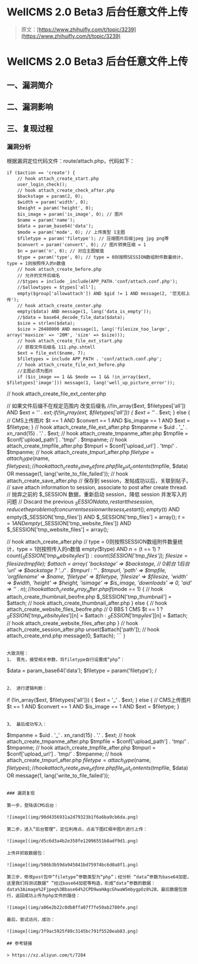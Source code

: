 # WellCMS 2.0 Beta3 后台任意文件上传

> 原文：[https://www.zhihuifly.com/t/topic/3239](https://www.zhihuifly.com/t/topic/3239)

# WellCMS 2.0 Beta3 后台任意文件上传

## 一、漏洞简介

## 二、漏洞影响

## 三、复现过程

### 漏洞分析

根据漏洞定位代码文件：route/attach.php，代码如下：

```
if ($action == 'create') {
    // hook attach_create_start.php
    user_login_check();
    // hook attach_create_check_after.php
    $backstage = param(2, 0);
    $width = param('width', 0);
    $height = param('height', 0);
    $is_image = param('is_image', 0); // 图片
    $name = param('name');
    $data = param_base64('data');
    $mode = param('mode', 0); // 上传类型 1主图
    $filetype = param('filetype'); // 压缩图片后缀jpeg jpg png等
    $convert = param('convert', 0); // 图片转换压缩 = 1
    $n = param('n', 0); // 对应主图赋值
    $type = param('type', 0); // type = 0则按照SESSION数组附件数量统计，type = 1则按照传入的n数值
    // hook attach_create_before.php
    // 允许的文件后缀名
    //$types = include _include(APP_PATH.'conf/attach.conf.php');
    //$allowtypes = $types['all'];
    empty($group['allowattach']) AND $gid != 1 AND message(2, '您无权上传');
    // hook attach_create_center.php
    empty($data) AND message(1, lang('data_is_empty'));
    //$data = base64_decode_file_data($data);
    $size = strlen($data);
    $size > 20480000 AND message(1, lang('filesize_too_large', array('maxsize' => '20M', 'size' => $size)));
    // hook attach_create_file_ext_start.php
    // 获取文件后缀名 111.php.shtmll
    $ext = file_ext($name, 7);
    $filetypes = include APP_PATH . 'conf/attach.conf.php';
    // hook attach_create_file_ext_before.php
    //主图必须为图片
    if ($is_image == 1 && $mode == 1 && !in_array($ext, $filetypes['image'])) message(1, lang('well_up_picture_error'));

```
// hook attach_create_file_ext_center.php

// 如果文件后缀不在规定范围内 改变后缀名
//!in_array($ext, $filetypes['all']) AND $ext = '_' . $ext;
if (!in_array($ext, $filetypes['all'])) {
    $ext = '_' . $ext;
} else {
    // CMS上传图片
    $t == 1 AND $convert == 1 AND $is_image == 1 AND $ext = $filetype;
}
// hook attach_create_file_ext_after.php
$tmpanme = $uid . '_' . xn_rand(15) . '.' . $ext;
// hook attach_create_tmpanme_after.php
$tmpfile = $conf['upload_path'] . 'tmp/' . $tmpanme;
// hook attach_create_tmpfile_after.php
$tmpurl = $conf['upload_url'] . 'tmp/' . $tmpanme;
// hook attach_create_tmpurl_after.php
$filetype = attach_type($name, $filetypes);
// hook attach_create_save_before.php
file_put_contents($tmpfile, $data) OR message(1, lang('write_to_file_failed'));
// hook attach_create_save_after.php
// 保存到 session，发帖成功以后，关联到帖子。
// save attach information to session, associate to post after create thread.
// 抛弃之前的 $_SESSION 数据，重新启动 session，降低 session 并发写入的问题
// Discard the previous $_SESSION data, restart the session, reduce the problem of concurrent session write
sess_restart();
empty($t) AND empty($_SESSION['tmp_files']) AND $_SESSION['tmp_files'] = array();
$t == 1 AND empty($_SESSION['tmp_website_files']) AND $_SESSION['tmp_website_files'] = array();

// hook attach_create_after.php
// type = 0则按照SESSION数组附件数量统计，type = 1则按照传入的n数值
empty($type) AND $n = ($t == 1) ? count($_SESSION['tmp_website_files']) : count($_SESSION['tmp_files']);
$filesize = filesize($tmpfile);
$attach = array(
    'backstage' =&gt; $backstage, // 0前台 1后台
    'url' =&gt; $backstage ? '../' . $tmpurl : '' . $tmpurl,
    'path' =&gt; $tmpfile,
    'orgfilename' =&gt; $name,
    'filetype' =&gt; $filetype,
    'filesize' =&gt; $filesize,
    'width' =&gt; $width,
    'height' =&gt; $height,
    'isimage' =&gt; $is_image,
    'downloads' =&gt; 0,
    'aid' =&gt; '_' . $n
);
// hook attach_create_array_after.php
if ($mode == 1) {
    // hook attach_create_thumbnail_beofre.php
    $_SESSION['tmp_thumbnail'] = $attach;
    // hook attach_create_thumbnail_after.php
} else {
    // hook attach_create_website_files_beofre.php
    // 0 BBS 1 CMS
    $t == 1 ? $_SESSION['tmp_website_files'][$n] = $attach : $_SESSION['tmp_files'][$n] = $attach;
    // hook attach_create_website_files_after.php
}
// hook attach_create_session_after.php
unset($attach['path']);
// hook attach_create_end.php
message(0, $attach); 
``` `}` 
```

大致流程：
1、 首先，接受相关参数，将filetype自行设置成“php”：

```
$data = param_base64('data');
$filetype = param('filetype'); / 
```

2、 进行逻辑判断：

```
if (!in_array($ext, $filetypes['all'])) {
        $ext = '_' . $ext;
    } else {
        // CMS上传图片
        $t == 1 AND $convert == 1 AND $is_image == 1 AND $ext = $filetype;
    } 
```

3、 最后成功写入：

```
$tmpanme = $uid . '_' . xn_rand(15) . '.' . $ext;
    // hook attach_create_tmpanme_after.php
    $tmpfile = $conf['upload_path'] . 'tmp/' . $tmpanme;
    // hook attach_create_tmpfile_after.php
    $tmpurl = $conf['upload_url'] . 'tmp/' . $tmpanme;
    // hook attach_create_tmpurl_after.php
    $filetype = attach_type($name, $filetypes);
    // hook attach_create_save_before.php
    file_put_contents($tmpfile, $data) OR message(1, lang('write_to_file_failed')); 
```

### 漏洞复现

第一步，登陆该CMS后台：

![image](img/90d4356931a2d79323b1f6a6ba9cb6da.png)

第二步，进入“后台管理“，定位利用点，点击下图红框中图片进行上传：

![image](img/d5c6d3a4b2e358fe12096551b8adf9d1.png)

上传并抓取数据包：

![image](img/586b3b59da945841bd75974bc6d0a8f1.png)

第三步，修改post包中“filetype”参数类型为“php”；经分析 “data”参数为base64加密，这里我们将测试数据“ ”经过base64加密等构造，形成“data”参数的数据：data%3Aimage%2Fjpeg%3Bbase64%2CPD9waHAgcGhwaW5mbygpOz8%2B，最后数据包放行，返回成功上传为php文件的路径：

![image](img/a06e2b22c0db8ffa07f7fe50ab2780fe.png)

最后，尝试访问，成功：

![image](img/3f9ac5925f89c3145bc791f5520eab83.png)

## 参考链接

> https://xz.aliyun.com/t/7284